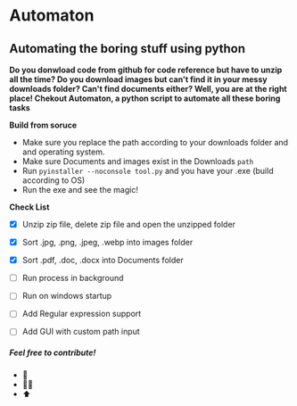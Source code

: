 # Automaton

## Automating the boring stuff using python 


 **Do you donwload  code from github for code reference but have to unzip all the time? Do you download images but can't find it in your messy downloads folder? Can't find documents either? Well, you are at the right place! Chekout Automaton, a python script to automate all these boring tasks** 


 **Build from soruce**

 * Make sure you replace the path according to your downloads folder and  and operating system.
 * Make sure Documents and images exist in the Downloads `path`
 * Run `pyinstaller --noconsole tool.py` and you have your .exe     (build according to OS)
 * Run the exe and see the magic!



 **Check List**

- [x] Unzip zip file, delete zip file and open the unzipped folder
- [x] Sort .jpg, .png, .jpeg, .webp into images folder 
- [x] Sort .pdf, .doc, .docx into Documents folder
- [ ] Run process in background
- [ ] Run on windows startup 
- [ ] Add Regular expression support
- [ ] Add GUI with custom path input 
  

##### Feel free to contribute! 
* 🍴 
* 👩‍💻
* ⬆  

